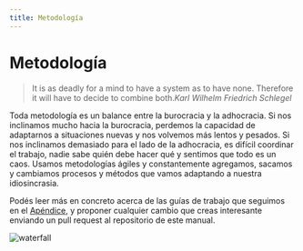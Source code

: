 ```yaml
---
title: Metodología
---
```

# Metodología

> It is as deadly for a mind to have a system as to have none. Therefore it will have to decide to combine both.<cite>Karl Wilhelm Friedrich Schlegel</cite>

Toda metodología es un balance entre la burocracia y la adhocracia. Si nos inclinamos mucho hacia la burocracia, perdemos la capacidad de adaptarnos a situaciones nuevas y nos volvemos más lentos y pesados. Si nos inclinamos demasiado para el lado de la adhocracia, es difícil coordinar el trabajo, nadie sabe quién debe hacer qué y sentimos que todo es un caos. Usamos metodologías ágiles y constantemente agregamos, sacamos y cambiamos procesos y métodos que vamos adaptando a nuestra idiosincrasia.

Podés leer más en concreto acerca de las guías de trabajo que seguimos en el [Apéndice](../99-apendice/1-upp.md), y proponer cualquier cambio que creas interesante enviando un pull request al repositorio de este manual.

![waterfall](/images/waterfall.svg)